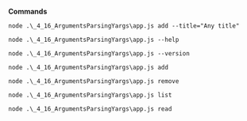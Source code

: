 **Commands**

`node .\_4_16_ArgumentsParsingYargs\app.js add --title="Any title"`

`node .\_4_16_ArgumentsParsingYargs\app.js --help`

`node .\_4_16_ArgumentsParsingYargs\app.js --version`

`node .\_4_16_ArgumentsParsingYargs\app.js add`

`node .\_4_16_ArgumentsParsingYargs\app.js remove`

`node .\_4_16_ArgumentsParsingYargs\app.js list`

`node .\_4_16_ArgumentsParsingYargs\app.js read`